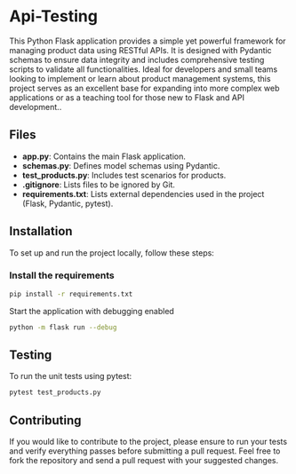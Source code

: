# Api-Testing

This Python Flask application provides a simple yet powerful framework for managing product data using RESTful APIs. It is designed with Pydantic schemas to ensure data integrity and includes comprehensive testing scripts to validate all functionalities. Ideal for developers and small teams looking to implement or learn about product management systems, this project serves as an excellent base for expanding into more complex web applications or as a teaching tool for those new to Flask and API development..

## Files
- **app.py**: Contains the main Flask application.
- **schemas.py**: Defines model schemas using Pydantic.
- **test_products.py**: Includes test scenarios for products.
- **.gitignore**: Lists files to be ignored by Git.
- **requirements.txt**: Lists external dependencies used in the project (Flask, Pydantic, pytest).

## Installation
To set up and run the project locally, follow these steps:

### Install the requirements
```bash
pip install -r requirements.txt
```

Start the application with debugging enabled
```bash
python -m flask run --debug
```

## Testing
To run the unit tests using pytest:
```bash
pytest test_products.py
```

## Contributing
If you would like to contribute to the project, please ensure to run your tests and verify everything passes before submitting a pull request. Feel free to fork the repository and send a pull request with your suggested changes.

